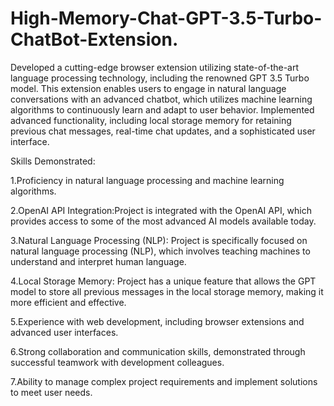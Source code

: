 # High-Memory-Chat-GPT-3.5-Turbo-ChatBot-Extension.
Developed a cutting-edge browser extension utilizing state-of-the-art language processing technology, including the renowned GPT 3.5 Turbo model. This extension enables users to engage in natural language conversations with an advanced chatbot, which utilizes machine learning algorithms to continuously learn and adapt to user behavior. 
Implemented advanced functionality, including local storage memory for retaining previous chat messages, real-time chat updates, and a sophisticated user interface. 

Skills Demonstrated:

1.Proficiency in natural language processing and machine learning algorithms.

2.OpenAI API Integration:Project is integrated with the OpenAI API, which provides access to some of the most advanced AI models available today.

3.Natural Language Processing (NLP): Project is specifically focused on natural language processing (NLP), which involves teaching machines to understand and interpret human language.

4.Local Storage Memory: Project has a unique feature that allows the GPT model to store all previous messages in the local storage memory, making it more efficient and effective.

5.Experience with web development, including browser extensions and advanced user interfaces.

6.Strong collaboration and communication skills, demonstrated through successful teamwork with development colleagues.

7.Ability to manage complex project requirements and implement solutions to meet user needs.
